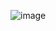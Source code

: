 ![image](https://www.google.com/url?sa=i&url=https%3A%2F%2Fwww.pinterest.com%2Fpin%2F68257750589907275%2F&psig=AOvVaw28zsZkOCgJHLnhOXRtdAmQ&ust=1612072717182000&source=images&cd=vfe&ved=0CAIQjRxqFwoTCIDc04D9wu4CFQAAAAAdAAAAABAD)
